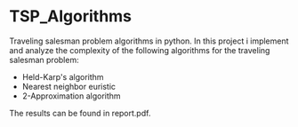 # TSP_Algorithms
Traveling salesman problem algorithms in python.
In this project i implement and analyze the complexity of the following algorithms for the traveling salesman problem:

* Held-Karp's algorithm
* Nearest neighbor euristic
* 2-Approximation algorithm

The results can be found in report.pdf.
